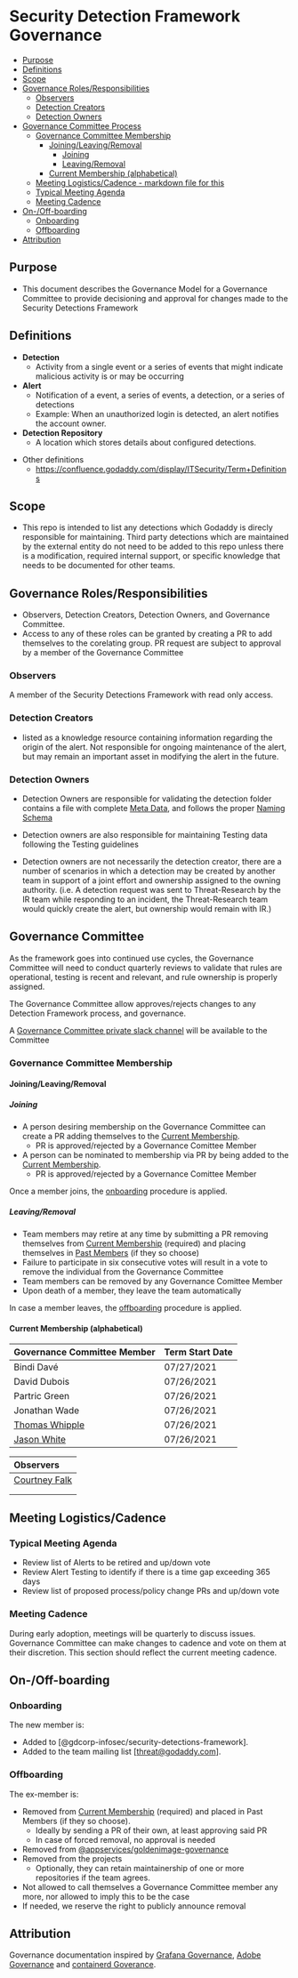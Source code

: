 # Security Detection Framework Governance

* [Purpose](#purpose)
* [Definitions](#definitions)
* [Scope](#scope)
* [Governance Roles/Responsibilities](#governance-rolesresponsibilities)
  * [Observers](#observers)
  * [Detection Creators](#detection-creators)
  * [Detection Owners](#detection-owners)
* [Governance Committee Process](#governance-committee)
  * [Governance Committee Membership](#governance-committee-membership)
    * [Joining/Leaving/Removal](#joiningleavingremoval)
      * [Joining](#joining)
      * [Leaving/Removal](#leavingremoval)
    * [Current Membership (alphabetical)](#current-membership-alphabetical)
  * [Meeting Logistics/Cadence \- markdown file for this](#meeting-logisticscadence---markdown-file-for-this)
  * [Typical Meeting Agenda](#typical-meeting-agenda)
  * [Meeting Cadence](#meeting-cadence)
* [On\-/Off\-boarding](#on-off-boarding)
  * [Onboarding](#onboarding)
  * [Offboarding](#offboarding)
* [Attribution](#attribution)

## Purpose

* This document describes the Governance Model for a Governance Committee to provide decisioning and approval for changes
made to the Security Detections Framework

## Definitions

- **Detection**
  - Activity from a single event or a series of events that might indicate malicious activity is or may be occurring
- **Alert**
  - Notification of a event, a series of events, a detection, or a series of detections
  - Example: When an unauthorized login is detected, an alert notifies the account owner.
- **Detection Repository**
  - A location which stores details about configured detections.
* Other definitions 
  * https://confluence.godaddy.com/display/ITSecurity/Term+Definitions

## Scope

* This repo is intended to list any detections which Godaddy is direcly responsible for maintaining. Third party detections which are maintained by the external entity do not need to be added to this repo unless there is a modification, required internal support, or specific knowledge that needs to be documented for other teams. 


## Governance Roles/Responsibilities

* Observers, Detection Creators, Detection Owners, and Governance Committee. 
* Access to any of these roles can be granted by creating a PR to add themselves to the corelating group. PR request are subject to approval by a member of the Governance Committee

### Observers

A member of the Security Detections Framework with read only access. 

### Detection Creators
* listed as a knowledge resource containing information regarding the origin of the alert. Not responsible for ongoing maintenance of the alert, but may remain an important asset in modifying the alert in the future.

### Detection Owners

* Detection Owners are responsible for validating the detection folder contains a file with complete [Meta Data](https://github.com/gdcorp-infosec/security-detections-framework/tree/main/alerts/detections#metadata), and follows the proper [Naming Schema](https://github.com/gdcorp-infosec/security-detections-framework/tree/main/alerts/detections#naming)

* Detection owners are also responsible for maintaining Testing data following the Testing guidelines

* Detection owners are not necessarily the detection creator, there are a number of scenarios in which a detection may be created by another team in support of a joint effort and ownership assigned to the owning authority.  (i.e. A detection request was sent to Threat-Research by the IR team while responding to an incident, the Threat-Research team would quickly create the alert, but ownership would remain with IR.)


## Governance Committee

As the framework goes into continued use cycles, the Governance Committee will need to conduct quarterly reviews to validate that rules are operational, testing is recent and relevant, and rule ownership is properly assigned.

The Governance Committee allow approves/rejects changes to any Detection Framework process, and governance.

A [Governance Committee private slack channel] will be available to the Committee

### Governance Committee Membership

#### Joining/Leaving/Removal

##### Joining

* A person desiring membership on the Governance Committee can create a PR adding themselves to the
  [Current Membership](#current-membership-alphabetical).
  * PR is approved/rejected by a Governance Comittee Member
* A person can be nominated to membership via PR by being added to
  the [Current Membership](#current-membership-alphabetical).
  * PR is approved/rejected by a Governance Comittee Member

Once a member joins, the [onboarding](#onboarding) procedure is applied.

##### Leaving/Removal

* Team members may retire at any time by submitting a PR removing themselves
  from [Current Membership](#current-membership-alphabetical) (required) and placing themselves
  in [Past Members](#past-members) (if they so choose)
* Failure to participate in six consecutive votes will result in a vote to remove the individual from the Governance
  Committee
* Team members can be removed by any Governance Comittee Member
* Upon death of a member, they leave the team automatically

In case a member leaves, the [offboarding](#offboarding) procedure is applied.

#### Current Membership (alphabetical)

| Governance Committee Member | Term Start Date |
| :-------------------------- | :-------------- |
| Bindi Davé     | 07/27/2021     | 
| David Dubois   | 07/26/2021     |  
| Partric Green  | 07/26/2021     |  
| Jonathan Wade  | 07/26/2021     |  
| [Thomas Whipple](https://github.com/twhipple1-godaddy)    | 07/26/2021     |  
| [Jason White](https://github.com/jwhite-godaddy)          | 07/26/2021     | 



| Observers                   |
| :-------------------------- |
| [Courtney Falk](https://github.com/cfalk-godaddy) |
| |
| |


## Meeting Logistics/Cadence


### Typical Meeting Agenda

* Review list of Alerts to be retired and up/down vote
* Review Alert Testing to identify if there is a time gap exceeding 365 days
* Review list of proposed process/policy change PRs and up/down vote

### Meeting Cadence

During early adoption, meetings will be quarterly to discuss issues. Governance Committee can make changes to cadence and
vote on them at their discretion. This section should reflect the current meeting cadence.


## On-/Off-boarding

### Onboarding

The new member is:

* Added to [@gdcorp-infosec/security-detections-framework].
* Added to the team mailing list [threat@godaddy.com].


### Offboarding

The ex-member is:

* Removed from [Current Membership](#current-membership-alphabetical) (required) and placed
  in Past Members (if they so choose).
  * Ideally by sending a PR of their own, at least approving said PR
  * In case of forced removal, no approval is needed
* Removed from [@appservices/goldenimage-governance]
* Removed from the projects
  * Optionally, they can retain maintainership of one or more repositories if the team agrees.
* Not allowed to call themselves a Governance Committee member any more, nor allowed to imply this to be the case
* If needed, we reserve the right to publicly announce removal


## Attribution

Governance documentation inspired by [Grafana Governance](https://grafana.com/docs/loki/latest/community/governance/),
[Adobe Governance](https://github.com/adobe/open-development-template/blob/master/Governance.md)
and [containerd Goverance](https://github.com/containerd/project/blob/master/GOVERNANCE.md).

[Tier 1]: golden_container_contribution#image-tiers
[Cloud-Automation]: https://github.secureserver.net/orgs/appservices/teams/cloud-automation
[@appservices/goldenimage-governance]: https://github.secureserver.net/orgs/appservices/teams/goldenimage-governance
[golden_containers]: https://godaddy.slack.com/archives/CLE1RE39C
[Image Tiers]: ./golden_container_contribution.md#image-tiers
[Governance Committee private slack channel]: https://godaddy.slack.com/archives/G01PJG2FW11
[EOL'd by upstream on 01 May 2021]: https://endoflife.date/alpine
[EOL'd by upstream on 01 June 2021]: https://github.com/nodejs/Release
